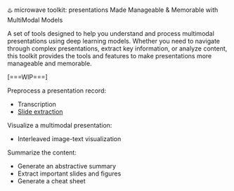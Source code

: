 ♨️ microwave toolkit: presentations Made Manageable & Memorable with MultiModal Models

A set of tools designed to help you understand and process multimodal presentations using deep learning models. Whether you need to navigate through complex presentations, extract key information, or analyze content, this toolkit provides the tools and features to make presentations more manageable and memorable.

[===WIP===]

Preprocess a presentation record:
* Transcription
* [Slide extraction](/slide-extractor/)

Visualize a multimodal presentation:
* Interleaved image-text visualization

Summarize the content:
* Generate an abstractive summary
* Extract important slides and figures
* Generate a cheat sheet

